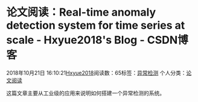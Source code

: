 # 论文阅读：Real-time anomaly detection system for time series at scale - Hxyue2018's Blog - CSDN博客





2018年10月21日 16:10:21[Hxyue2018](https://me.csdn.net/Super_Json)阅读数：65标签：[异常检测](https://so.csdn.net/so/search/s.do?q=异常检测&t=blog)
个人分类：[论文阅读](https://blog.csdn.net/Super_Json/article/category/8116129)









这篇文章主要从工业级的应用来说明如何搭建一个异常检测的系统。



